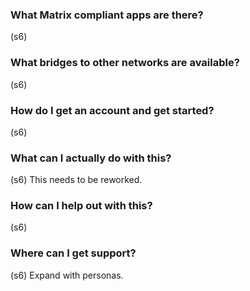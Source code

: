### What Matrix compliant apps are there?
(s6)

### What bridges to other networks are available?
(s6)

### How do I get an account and get started?
(s6)

### What can I actually do with this?
(s6) This needs to be reworked.

### How can I help out with this?
(s6)

### Where can I get support?
(s6) Expand with personas.